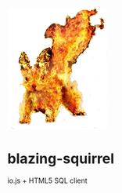 ![blazing-squirrel](https://raw.githubusercontent.com/LeoDutra/blazing-squirrel/master/visual/bs.png)
# blazing-squirrel
io.js + HTML5 SQL client 
